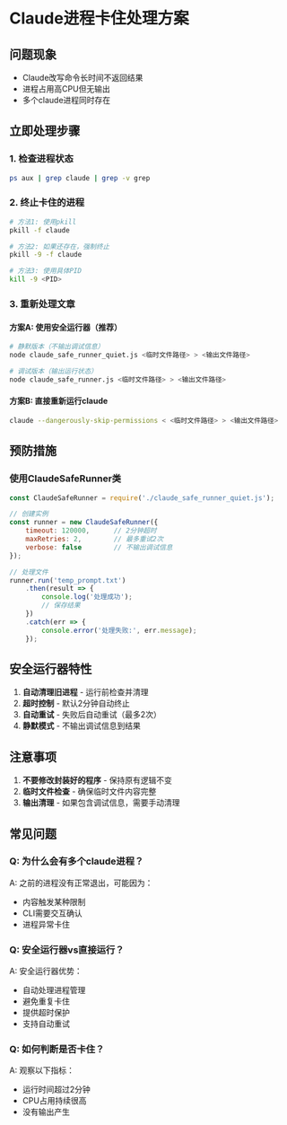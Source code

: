 # Claude进程卡住处理方案

## 问题现象
- Claude改写命令长时间不返回结果
- 进程占用高CPU但无输出
- 多个claude进程同时存在

## 立即处理步骤

### 1. 检查进程状态
```bash
ps aux | grep claude | grep -v grep
```

### 2. 终止卡住的进程
```bash
# 方法1: 使用pkill
pkill -f claude

# 方法2: 如果还存在，强制终止
pkill -9 -f claude

# 方法3: 使用具体PID
kill -9 <PID>
```

### 3. 重新处理文章

#### 方案A: 使用安全运行器（推荐）
```bash
# 静默版本（不输出调试信息）
node claude_safe_runner_quiet.js <临时文件路径> > <输出文件路径>

# 调试版本（输出运行状态）
node claude_safe_runner.js <临时文件路径> > <输出文件路径>
```

#### 方案B: 直接重新运行claude
```bash
claude --dangerously-skip-permissions < <临时文件路径> > <输出文件路径>
```

## 预防措施

### 使用ClaudeSafeRunner类
```javascript
const ClaudeSafeRunner = require('./claude_safe_runner_quiet.js');

// 创建实例
const runner = new ClaudeSafeRunner({
    timeout: 120000,      // 2分钟超时
    maxRetries: 2,        // 最多重试2次
    verbose: false        // 不输出调试信息
});

// 处理文件
runner.run('temp_prompt.txt')
    .then(result => {
        console.log('处理成功');
        // 保存结果
    })
    .catch(err => {
        console.error('处理失败:', err.message);
    });
```

## 安全运行器特性

1. **自动清理旧进程** - 运行前检查并清理
2. **超时控制** - 默认2分钟自动终止
3. **自动重试** - 失败后自动重试（最多2次）
4. **静默模式** - 不输出调试信息到结果

## 注意事项

1. **不要修改封装好的程序** - 保持原有逻辑不变
2. **临时文件检查** - 确保临时文件内容完整
3. **输出清理** - 如果包含调试信息，需要手动清理

## 常见问题

### Q: 为什么会有多个claude进程？
A: 之前的进程没有正常退出，可能因为：
- 内容触发某种限制
- CLI需要交互确认
- 进程异常卡住

### Q: 安全运行器vs直接运行？
A: 安全运行器优势：
- 自动处理进程管理
- 避免重复卡住
- 提供超时保护
- 支持自动重试

### Q: 如何判断是否卡住？
A: 观察以下指标：
- 运行时间超过2分钟
- CPU占用持续很高
- 没有输出产生